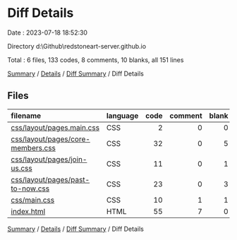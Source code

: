 # Diff Details

Date : 2023-07-18 18:52:30

Directory d:\\Github\\redstoneart-server.github.io

Total : 6 files,  133 codes, 8 comments, 10 blanks, all 151 lines

[Summary](results.md) / [Details](details.md) / [Diff Summary](diff.md) / Diff Details

## Files
| filename | language | code | comment | blank | total |
| :--- | :--- | ---: | ---: | ---: | ---: |
| [css/layout/pages.main.css](/css/layout/pages.main.css) | CSS | 2 | 0 | 0 | 2 |
| [css/layout/pages/core-members.css](/css/layout/pages/core-members.css) | CSS | 32 | 0 | 5 | 37 |
| [css/layout/pages/join-us.css](/css/layout/pages/join-us.css) | CSS | 11 | 0 | 1 | 12 |
| [css/layout/pages/past-to-now.css](/css/layout/pages/past-to-now.css) | CSS | 23 | 0 | 3 | 26 |
| [css/main.css](/css/main.css) | CSS | 10 | 1 | 1 | 12 |
| [index.html](/index.html) | HTML | 55 | 7 | 0 | 62 |

[Summary](results.md) / [Details](details.md) / [Diff Summary](diff.md) / Diff Details